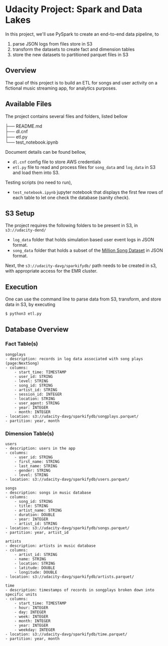 # Udacity Project: Spark and Data Lakes
In this project, we'll use PySpark to create an end-to-end data pipeline, to 
1. parse JSON logs from files store in S3
2. transform the datasets to create fact and dimension tables
3. store the new datasets to partitioned parquet files in S3

## Overview
The goal of this project is to build an ETL for songs and user activity on a fictional music streaming app, for analytics purposes.  

## Available Files
The project contains several files and folders, listed bellow

├── README.md  
├── dl.cnf  
├── etl.py  
└── test_notebook.ipynb  

Document details can be found bellow,
- `dl.cnf` config file to store AWS credentials  
- `etl.py` file to read and process files for `song_data` and `log_data` in S3 and load them into S3. 

Testing scripts (no need to run), 
- `test_notebook.ipynb` jupyter notebook that displays the first few rows of each table to let one check the database (sanity check).

## S3 Setup
The project requires the following folders to be present in S3, in `s3://udacity-dend/`
- `log_data` folder that holds simulation based user event logs in JSON format.
- `song_data` folder that holds a subset of the [Million Song Dataset](http://millionsongdataset.com/) in JSON format.

Next, the `s3://udacity-davg/sparkifydb/` path needs to be created in s3, with appropriate access for the EMR cluster.

## Execution
One can use the command line to parse data from S3, transform, and store data in S3, by executing
```bash
$ python3 etl.py 
```

## Database Overview
### Fact Table(s)
```
songplays
- description: records in log data associated with song plays (page:NextSong)
- columns:
    - start_time: TIMESTAMP
    - user_id: STRING
    - level: STRING
    - song_id: STRING
    - artist_id: STRING
    - session_id: INTEGER
    - location: STRING
    - user_agent: STRING
    - year: INTEGER
    - month: INTEGER
- location: s3://udacity-davg/sparkifydb/songplays.parquet/
- partition: year, month
```

### Dimension Table(s)
```
users 
- description: users in the app
- columns:
    - user_id: STRING
    - first_name: STRING
    - last_name: STRING
    - gender: STRING
    - level: STRING
- location: s3://udacity-davg/sparkifydb/users.parquet/
```
```
songs 
- description: songs in music database
- columns:
    - song_id: STRING
    - title: STRING
    - artist_name: STRING
    - duration: DOUBLE
    - year: INTEGER
    - artist_id: STRING
- location: s3://udacity-davg/sparkifydb/songs.parquet/
- partition: year, artist_id
```
```
artists 
- description: artists in music database
- columns:
    - artist_id: STRING
    - name: STRING
    - location: STRING
    - latitude: DOUBLE
    - longitude: DOUBLE
- location: s3://udacity-davg/sparkifydb/artists.parquet/
```
```
time 
- description: timestamps of records in songplays broken down into specific units
- columns:
    - start_time: TIMESTAMP
    - hour: INTEGER
    - day: INTEGER
    - week: INTEGER
    - month: INTEGER
    - year: INTEGER
    - weekday: INTEGER
- location: s3://udacity-davg/sparkifydb/time.parquet/
- partition: year, month
```
